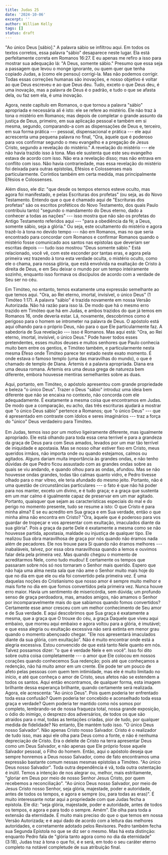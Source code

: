 ```yaml
---
title: Judas 25
date: '2024-10-06'
excerpt: ''
author: William Kelly
tags: []
status: draft
---
```

"Ao único Deus \[sábio\]." A palavra sábio se infiltrou aqui. Em todos
os textos corretos, essa palavra "sábio" desaparece neste lugar. Ela
está perfeitamente correta em Romanos 16:27. E eu apenas me refiro a
isso para mostrar sua adequação lá: "A Deus, somente sábio." Presumo que
essa seja a passagem que levou o monge ignorante, ou quem quer que tenha
copiado Judas, a (como ele pensou) corrigi-la. Mas não podemos corrigir.
Todas essas correções humanas são inovações, e nosso objetivo é voltar
ao que Deus escreveu e ao que Deus deu. Tudo, exceto o que Deus deu, é
uma inovação, mas a palavra de Deus é o padrão, e tudo o que se afasta
dela, ou faz sem ela, é uma inovação.

Agora, neste capítulo em Romanos, o que tornou a palavra "sábio"
apropriada e necessária ali é isto: ele se refere ao mistério. Ele não
traz à tona o mistério em Romanos; mas depois de completar o grande
assunto da justiça de Deus, primeiro, em sua aplicação pessoal e também
em si mesma, segundo, comparando-a com as dispensações de Deus e,
terceiro, em sua forma prática --- pessoal, dispensacional e prática ---
ele aqui acrescenta uma pequena palavra no final, "Ora, àquele que é
poderoso para vos confirmar segundo o meu evangelho e a pregação de
Jesus Cristo, segundo a revelação do mistério." A revelação do mistério
--- ele não havia trazido isso à tona. Mas ele sustenta que este seu
evangelho estava de acordo com isso. Não era a revelação disso; mas não
entrava em conflito com isso. Não havia contrariedade, mas essa
revelação do mistério foi deixada para outras epístolas, Efésios e
Colossenses mais particularmente. Coríntios também em certa medida, mas
principalmente Efésios e Colossenses.

Além disso, ele diz: "que desde os tempos eternos esteve oculto, mas
agora foi manifestado, e pelas Escrituras dos profetas" (ou seja, as do
Novo Testamento. Entendo que o que é chamado aqui de "Escrituras dos
profetas" são os escritos proféticos do Novo Testamento, dos quais Paulo
contribuiu tanto) "segundo o mandamento do Deus eterno, dado a conhecer
a todas as nações" --- isso mostra que não são os profetas do Antigo
Testamento referidos aqui --- "para a obediência da fé; a Deus, somente
sábio, seja a glória." Ou seja, este ocultamento do mistério e agora
trazê-lo à tona no devido tempo --- não em Romanos, mas no que seria
encontrado para concordar com Romanos e confirmar Romanos quando o
mistério fosse comunicado aos santos nas epístolas que deveriam ser
escritas depois --- tudo isso mostrou "Deus somente sábio." Está
relacionado, você vê, com este esconder por tantas eras, e agora pela
primeira vez trazendo à tona esta verdade oculta, o mistério oculto,
como ele o chama, para nossa glória, que está envolvida na exaltação de
Cristo à direita de Deus, e em Seu deixar o mundo por um tempo
inteiramente sozinho, enquanto isso formava os discípulos de acordo com
a verdade de Seu ser no céu.

Em Timóteo, no entanto, temos exatamente uma expressão semelhante ao que
temos aqui. "Ora, ao Rei eterno, imortal, invisível, o único Deus" (1
Timóteo 1:17). A palavra "sábio" é trazida novamente em nossa Versão
Autorizada. Não há razão para isso lá. De modo que há o mesmo erro
trazido em Timóteo que há em Judas, e ambos trazidos do que já temos em
Romanos 16, onde deveria estar. Lá, novamente, descobrimos como é
perigoso para o homem se intrometer na palavra de Deus. O apóstolo está
aqui olhando para o próprio Deus, não para o que Ele particularmente
faz. A sabedoria de Sua revelação --- isso é Romanos. Mas aqui está:
"Ora, ao Rei eterno, imortal, invisível, o único Deus." Pode haver todos
esses pretendentes, esses muitos deuses e muitos senhores que Paulo
conhecia muito bem entre os gentios, e Timóteo também, e particularmente
nesta mesma Éfeso onde Timóteo parece ter estado neste exato momento. É
onde estava o famoso templo (uma das maravilhas do mundo), o que é
chamado de templo de Diana. Ártemis é a palavra apropriada. Diana era
uma deusa romana. Ártemis era uma deusa grega de natureza bem diferente,
embora houvesse mentiras semelhantes sobre as duas.

Aqui, portanto, em Timóteo, o apóstolo apresentou com grande propriedade
e beleza "o único Deus". Trazer o Deus "sábio" introduz uma ideia bem
diferente que não se encaixa no contexto, não concorda com ele
adequadamente. É exatamente a mesma coisa que encontramos em Judas. De
modo que a comparação, eu acho, das três escrituras ajudará a mostrar
que "o único Deus sábio" pertence a Romanos; que "o único Deus" --- que
é apresentado em contraste com ídolos e seres imaginários --- traz a
força do "único" Deus verdadeiro para Timóteo.\
\
Em Judas, temos isso por um motivo ligeiramente diferente, mas
igualmente apropriado. Ele está olhando para toda essa cena terrível e
para a grandeza da graça de Deus para com Seus amados, levados por um
mar tão terrível de iniquidade e apostasia. Mas se nosso olhar estiver
fixo em Cristo, meus queridos irmãos, não importa onde ou quando
estejamos, calmos ou agitados. Alguns dariam muita importância às
grandes ondas, e não tenho dúvidas de que Pedro ficou assustado com as
grandes ondas sobre as quais se viu andando, e quando olhou para as
ondas, afundou. Mas se não houvesse ondas grandes, todas tão calmas
quanto vidro, e Pedro tivesse olhado para o mar vítreo, ele teria
afundado do mesmo jeito. Portanto, não é uma questão de circunstâncias
particulares --- o fato é que não há poder para nos manter, exceto um
divino, e é tudo graça; e a graça que sustenta em um mar calmo é
igualmente capaz de preservar em um mar agitado. Portanto, quaisquer que
sejam as características especiais do mal e do perigo no momento
presente, tudo se resume a isto: O que Cristo é para minha alma? E se eu
acredito em Sua graça e em Sua verdade, então o que minha alma não
encontra em Cristo? \"Ora, àquele que é poderoso para vos guardar de
tropeçar e vos apresentar com exultação, imaculados diante da sua
glória\". Pois a graça da parte Dele é exatamente a mesma como se não
houvesse partida, apostasia, maldade ou injustiça de qualquer tipo. Ele
realizou Sua obra maravilhosa de graça por nós quando não éramos nada
além de pecadores. Ele nos trouxe para Si quando não éramos melhores ---
inabaláveis, talvez, por essa obra maravilhosa quando a lemos e ouvimos
falar dela pela primeira vez. Mas quando chegou o momento de
acreditarmos Nele, como tudo mudou! E certamente os tempos que passaram
sobre nós só nos tornaram o Senhor mais querido. Espero que não haja uma
alma nesta sala que não ame o Senhor muito mais hoje do que no dia em
que ele ou ela foi convertido pela primeira vez. É uma daquelas noções
do Cristianismo que nosso amor é sempre muito melhor e mais forte no dia
em que fomos convertidos pela primeira vez. Nunca houve erro maior.
Havia um sentimento de misericórdia, sem dúvida; um profundo senso de
graça perdoadora, mas, amados amigos, não amamos o Senhor por
incomparavelmente mais do que sabíamos quando fomos convertidos?
Certamente esse amor cresceu com um melhor conhecimento de Seu amor e de
Sua verdade. E aqui descobrimos que Sua graça é exatamente a mesma, que
a graça que O trouxe do céu, a graça Daquele que viveu aqui embaixo, que
morreu aqui embaixo e agora voltou para a glória, é imutável; e que essa
alegria ou exultação excessiva não será extinta em menor grau quando o
momento abençoado chegar. \"Ele nos apresentará imaculados diante da sua
glória, com exultação\". Não é muito encontrar onde está a alegria
excessiva. Estou convencido de que está tanto Nele quanto em nós. Talvez
possamos dizer: \"o que é verdade Nele e em você\". Isso foi dito sobre
outra coisa completamente --- o amor que Ele colocou em nossos corações
quando conhecemos Sua redenção; pois até que conheçamos a redenção, não
há muito amor em um crente. Ele pode ter um pouco de afeto pelas pessoas
com quem tem intimidade, mas ele é muito limitado no início, e até que
conheça o amor de Cristo, seus afetos não se estendem a todos os santos.
Aqui então encontramos, de qualquer forma, esta imagem brilhante dessa
esperança brilhante, quando certamente será realizada. Agora, ele
acrescenta: \"Ao único Deus\". Pois quem poderia ter enfrentado toda
essa confusão? Quem poderia ter concebido e aconselhado toda essa graça
e verdade? Quem poderia ter mantido como nós somos por completo,
lembrando-se de nossa fraqueza total, nossa grande exposição, o ódio do
inimigo, o desprezo dos adversários, de todos os que são atraídos para o
mal, todas as tentações criadas, pior de tudo, por qualquer medida de
fidelidade? No entanto, Ele mantém tudo isso. \"O único Deus nosso
Salvador\". Não apenas Cristo nosso Salvador. Cristo é o realizador de
tudo isso, mas aqui ele olha para Deus como a fonte, e não é nenhuma
depreciação de Cristo. Era o deleite de Cristo na terra apresentar Deus
como um Deus Salvador, e não apenas que Ele próprio fosse aquele
Salvador pessoal, o Filho do homem. Então, aqui o apóstolo deseja que
sempre honremos a Deus nosso Salvador, como de fato encontramos uma
expressão bastante comum nessas mesmas epístolas a Timóteo. \"Ao único
Deus nosso Salvador\". Toda outra dependência é vã, toda outra
ostentação é inútil. Temos a intenção de nos alegrar ou, melhor, mais
estritamente, \"gloriar em Deus por meio de nosso Senhor Jesus Cristo,
por quem recebemos a reconciliação\". \"Ao único Deus nosso Salvador,
por meio de Jesus Cristo nosso Senhor, seja glória, majestade, poder e
autoridade, antes de todos os tempos, e agora e sempre (ou, para todas
as eras)\". É muito interessante notar aqui a propriedade com que Judas
fecha a epístola. Ele diz: \"seja glória, majestade, poder e autoridade,
antes de todos os tempos, e agora e para todo o sempre. Amém\". Ele olha
para toda a extensão da eternidade. É muito mais preciso do que o que
temos em nossa Versão Autorizada; e é aqui dado de acordo com a leitura
das melhores autoridades, e corretamente adotado pelos Revisores. Pedro
também fecha sua Segunda Epístola no que se diz ser o mesmo. Mas há esta
distinção: enquanto Pedro fala de \"glória tanto agora como no dia da
eternidade\" (3:18), Judas traz à tona o que foi, é e será, em todo o
seu caráter eterno completo na notável completude de sua atribuição
final.
